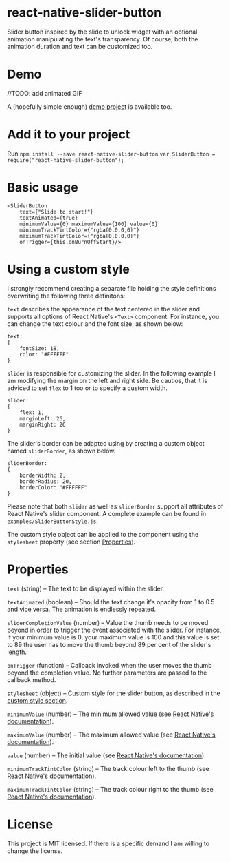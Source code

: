 # react-native-slider-button
Slider button inspired by the slide to unlock widget with an optional animation manipulating the text's transparency. Of course, both the animation duration and text can be customized too.

# Demo
//TODO: add animated GIF

A (hopefully simple enough) [demo project](https://github.com/agentS/reactNativeSliderButtonDemo) is available too.

# Add it to your project
Run `npm install --save react-native-slider-button`
`var SliderButton = require("react-native-slider-button");`

# Basic usage
    <SliderButton
		text={"Slide to start!"}
		textAnimated={true}
		minimumValue={0} maximumValue={100} value={0}
		minimumTrackTintColor={"rgba(0,0,0,0)"}
		maximumTrackTintColor={"rgba(0,0,0,0)"}
		onTrigger={this.onBurnOffStart}/>

# Using a custom style
I strongly recommend creating a separate file holding the style definitions overwriting the following three definitons:

`text` describes the appearance of the text centered in the slider and supports all options of React Native's `<Text>` component. For instance, you can change the text colour and the font size, as shown below:

	text:
	{
		fontSize: 18,
		color: "#FFFFFF"
	}

`slider` is responsible for customizing the slider. In the following example I am modifying the margin on the left and right side. Be cautios, that it is adviced to set `flex` to 1 too or to specify a custom width.

	slider:
	{
		flex: 1,
		marginLeft: 26,
		marginRight: 26
	}

The slider's border can be adapted using by creating a custom object named `sliderBorder`, as shown below.

	sliderBorder:
	{
		borderWidth: 2,
		borderRadius: 20,
		borderColor: "#FFFFFF"
	}

Please note that both `slider` as well as `sliderBorder` support all attributes of React Native's slider component. A complete example can be found in `examples/SliderButtonStyle.js`.

The custom style object can be applied to the component using the `stylesheet` property (see section [Properties](#properties)).

# Properties

`text` (string) – The text to be displayed within the slider.

`textAnimated` (boolean) – Should the text change it's opacity from 1 to 0.5 and vice versa. The animation is endlessly repeated.

`sliderCompletionValue` (number) – Value the thumb needs to be moved beyond in order to trigger the event associated with the slider. For instance, if your minimum value is 0, your maximum value is 100 and this value is set to 89 the user has to move the thumb beyond 89 per cent of the slider's length.

`onTrigger` (function) – Callback invoked when the user moves the thumb beyond the completion value. No further parameters are passed to the callback method.

`stylesheet` (object) – Custom style for the slider button, as described in the [custom style section](#using-a-custom-style).

`minimumValue` (number) – The minimum allowed value (see [React Native's documentation](https://facebook.github.io/react-native/docs/sliderios.html)).

`maximumValue` (number) – The maximum allowed value (see [React Native's documentation](https://facebook.github.io/react-native/docs/sliderios.html)).

`value` (number) – The initial value (see [React Native's documentation](https://facebook.github.io/react-native/docs/sliderios.html)).

`minimumTrackTintColor` (string) – The track colour left to the thumb (see [React Native's documentation](https://facebook.github.io/react-native/docs/sliderios.html)).

`maximumTrackTintColor` (string) – The track colour right to the thumb (see [React Native's documentation](https://facebook.github.io/react-native/docs/sliderios.html)).

# License
This project is MIT licensed. If there is a specific demand I am willing to change the license.
